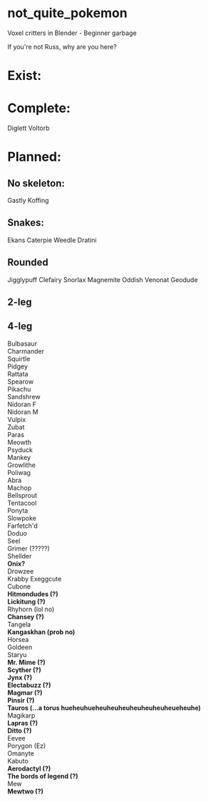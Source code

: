 # not_quite_pokemon
 Voxel critters in Blender - Beginner garbage

If you're not Russ, why are you here?

# Exist:


# Complete:
Diglett
Voltorb

# Planned:
## No skeleton:
Gastly
Koffing

## Snakes:
Ekans
Caterpie
Weedle
Dratini

## Rounded
Jigglypuff
Clefairy
Snorlax
Magnemite
Oddish
Venonat
Geodude

## 2-leg

## 4-leg


Bulbasaur  
Charmander  
Squirtle  
Pidgey  
Rattata  
Spearow  
Pikachu  
Sandshrew  
Nidoran F  
Nidoran M    
Vulpix  
Zubat  
Paras  
Meowth  
Psyduck  
Mankey  
Growlithe  
Poliwag  
Abra  
Machop  
Bellsprout  
Tentacool  
Ponyta  
Slowpoke  
Farfetch'd  
Doduo  
Seel  
Grimer (?????)  
Shellder  
**Onix?**  
Drowzee  
Krabby
Exeggcute  
Cubone  
**Hitmondudes (?)**  
**Lickitung (?)**  
Rhyhorn (lol no)  
**Chansey (?)**  
Tangela  
**Kangaskhan (prob no)**  
Horsea  
Goldeen  
Staryu  
**Mr. Mime (?)**  
**Scyther (?)**  
**Jynx (?)**  
**Electabuzz (?)**  
**Magmar (?)**  
**Pinsir (?)**  
**Tauros (...a torus hueheuhueheuheuheuheuheuheuheueheuhe)**  
Magikarp  
**Lapras (?)**  
**Ditto (?)**  
Eevee  
Porygon (Ez)  
Omanyte  
Kabuto  
**Aerodactyl (?)**    
**The bords of legend (?)**  
Mew  
**Mewtwo (?)**  

